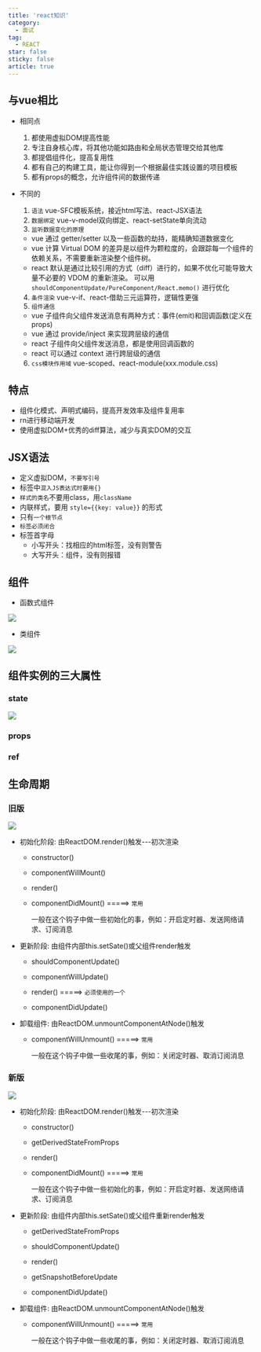 ```yaml
---
title: 'react知识'
category:
  - 面试
tag:
  - REACT
star: false
sticky: false  
article: true
---
```


## 与vue相比

- 相同点
  1. 都使用虚拟DOM提高性能
  2. 专注自身核心库，将其他功能如路由和全局状态管理交给其他库
  3. 都提倡组件化，提高复用性
  4. 都有自己的构建工具，能让你得到一个根据最佳实践设置的项目模板
  5. 都有props的概念，允许组件间的数据传递

- 不同的
  1. `语法` vue-SFC模板系统，接近html写法、react-JSX语法
  2. `数据绑定` vue-v-model双向绑定、react-setState单向流动
  3. `监听数据变化的原理`
    - vue 通过 getter/setter 以及一些函数的劫持，能精确知道数据变化
    - vue 计算 Virtual DOM 的差异是以组件为颗粒度的，会跟踪每一个组件的依赖关系，不需要重新渲染整个组件树。
    - react 默认是通过比较引用的方式（diff）进行的，如果不优化可能导致大量不必要的 VDOM 的重新渲染。
    可以用 `shouldComponentUpdate/PureComponent/React.memo()` 进行优化
  4. `条件渲染` vue-v-if、react-借助三元运算符，逻辑性更强
  5. `组件通信`
    - vue 子组件向父组件发送消息有两种方式：事件(emit)和回调函数(定义在props)
    - vue 通过 provide/inject 来实现跨层级的通信
    - react 子组件向父组件发送消息，都是使用回调函数的
    - react 可以通过 context 进行跨层级的通信
  6. `css模块作用域` vue-scoped、react-module(xxx.module.css)

## 特点

- 组件化模式、声明式编码，提高开发效率及组件复用率
- rn进行移动端开发
- 使用虚拟DOM+优秀的diff算法，减少与真实DOM的交互

## JSX语法

- 定义虚拟DOM，`不要写引号`
- 标签中`混入JS表达式时要用{}`
- `样式的类名`不要用class，用`className`
- 内联样式，要用 `style={{key: value}}` 的形式
- 只有`一个根节点`
- `标签必须闭合`
- 标签首字母
  - 小写开头：找相应的html标签，没有则警告
  - 大写开头：组件，没有则报错

## 组件

- 函数式组件

![](/images/react/component_function.jpg)

- 类组件

![](/images/react/component_class.jpg)

## 组件实例的三大属性

### state

![](/images/react/attributes_state.jpg)

### props

### ref

## 生命周期

### 旧版

![](/images/react/react_life_old.jpg)

- 初始化阶段: 由ReactDOM.render()触发---初次渲染

  - constructor()
  - componentWillMount()
  - render()
  - componentDidMount() =====> `常用`
  
    一般在这个钩子中做一些初始化的事，例如：开启定时器、发送网络请求、订阅消息
​
- 更新阶段: 由组件内部this.setSate()或父组件render触发

  - shouldComponentUpdate()

  - componentWillUpdate()

  - render() =====> `必须使用的一个`
  
  - componentDidUpdate()
​
- 卸载组件: 由ReactDOM.unmountComponentAtNode()触发

  - componentWillUnmount()  =====> `常用`  
  
    一般在这个钩子中做一些收尾的事，例如：关闭定时器、取消订阅消息

### 新版

![](/images/react/react_life_new.jpg)

- 初始化阶段: 由ReactDOM.render()触发---初次渲染

  - constructor()
  - getDerivedStateFromProps 
  - render()
  - componentDidMount() =====> `常用`

    一般在这个钩子中做一些初始化的事，例如：开启定时器、发送网络请求、订阅消息

- 更新阶段: 由组件内部this.setSate()或父组件重新render触发

  - getDerivedStateFromProps

  - shouldComponentUpdate()

  - render()

  - getSnapshotBeforeUpdate

  - componentDidUpdate()
​
- 卸载组件: 由ReactDOM.unmountComponentAtNode()触发
  
  - componentWillUnmount()  =====> `常用`
    
    一般在这个钩子中做一些收尾的事，例如：关闭定时器、取消订阅消息

